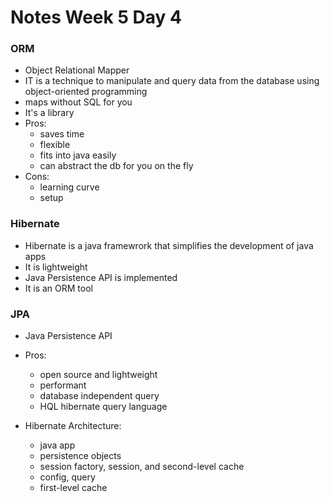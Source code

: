 # Notes Week 5 Day 4

### ORM

- Object Relational Mapper
- IT is a technique to manipulate and query data from the database using object-oriented programming
- maps without SQL for you
- It's a library
- Pros:
    - saves time
    - flexible
    - fits into java easily
    - can abstract the db for you on the fly
- Cons: 
    - learning curve
    - setup

### Hibernate

- Hibernate is a java framewrork that simplifies the development of java apps
- It is lightweight
- Java Persistence API is implemented
- It is an ORM tool

### JPA

- Java Persistence API

- Pros:
    - open source and lightweight
    - performant
    - database independent query
    - HQL hibernate query language
- Hibernate Architecture:
    - java app
    - persistence objects
    - session factory, session, and second-level cache
    - config, query
    - first-level cache

